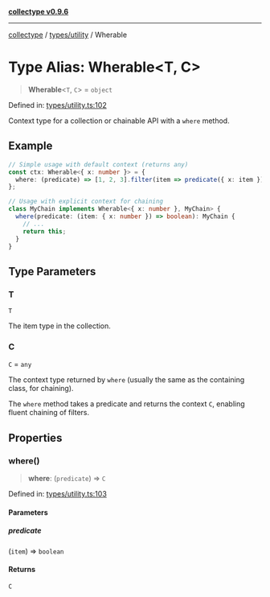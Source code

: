 [**collectype v0.9.6**](../../../README.md)

***

[collectype](../../../modules.md) / [types/utility](../README.md) / Wherable

# Type Alias: Wherable\<T, C\>

> **Wherable**\<`T`, `C`\> = `object`

Defined in: [types/utility.ts:102](https://github.com/maduhaime/collectype/blob/ba52424b164c706fb5e7ecc5581685b53a2ac88d/src/types/utility.ts#L102)

Context type for a collection or chainable API with a `where` method.

## Example

```ts
// Simple usage with default context (returns any)
const ctx: Wherable<{ x: number }> = {
  where: (predicate) => [1, 2, 3].filter(item => predicate({ x: item }))
};

// Usage with explicit context for chaining
class MyChain implements Wherable<{ x: number }, MyChain> {
  where(predicate: (item: { x: number }) => boolean): MyChain {
    // ...
    return this;
  }
}
```

## Type Parameters

### T

`T`

The item type in the collection.

### C

`C` = `any`

The context type returned by `where` (usually the same as the containing class, for chaining).

The `where` method takes a predicate and returns the context `C`, enabling fluent chaining of filters.

## Properties

### where()

> **where**: (`predicate`) => `C`

Defined in: [types/utility.ts:103](https://github.com/maduhaime/collectype/blob/ba52424b164c706fb5e7ecc5581685b53a2ac88d/src/types/utility.ts#L103)

#### Parameters

##### predicate

(`item`) => `boolean`

#### Returns

`C`
